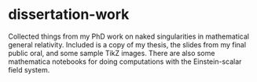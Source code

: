 # dissertation-work
Collected things from my PhD work on naked singularities in mathematical general relativity. Included is a copy of my thesis, the slides from my final public oral, and some sample TikZ images. There are also some mathematica notebooks for doing computations with the Einstein-scalar field system.
